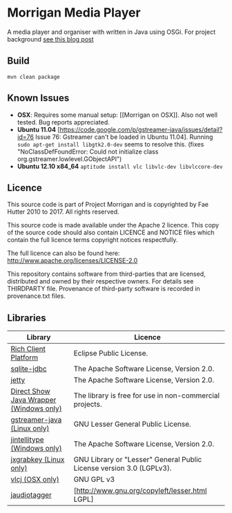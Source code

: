 Morrigan Media Player
=====================

A media player and organiser with written in Java using OSGi.  For project background [see this blog post](https://medium.com/@haku/9-years-of-hacking-still-searching-for-the-perfect-media-player-1e84046c7dad)

Build
-----

`mvn clean package`

Known Issues
------------

* **OSX**: Requires some manual setup: [[Morrigan on OSX]].  Also not well tested.  Bug reports appreciated.
* **Ubuntu 11.04**  [https://code.google.com/p/gstreamer-java/issues/detail?id=76 Issue 76: Gstreamer can't be loaded in Ubuntu 11.04].  Running `sudo apt-get install libgtk2.0-dev` seems to resolve this.  (fixes "NoClassDefFoundError: Could not initialize class org.gstreamer.lowlevel.GObjectAPI")
* **Ubuntu 12.10 x84_64** `aptitude install vlc libvlc-dev libvlccore-dev`

Licence
-------

This source code is part of Project Morrigan and is copyrighted by Fae Hutter 2010 to 2017.  All rights reserved.

This source code is made available under the Apache 2 licence.
This copy of the source code should also contain LICENCE and NOTICE files which contain the full licence terms copyright notices respectfully.

The full licence can also be found here:
http://www.apache.org/licenses/LICENSE-2.0

This repository contains software from third-parties that are licensed, distributed and owned by their respective owners.  For details see THIRDPARTY file.  Provenance of third-party software is recorded in provenance.txt files.

Libraries
---------

| Library                                                                              | Licence                                                              |
| -------                                                                              | -------                                                              |
| [Rich Client Platform](http://wiki.eclipse.org/index.php/Rich_Client_Platform)       | Eclipse Public License.                                              |
| [sqlite-jdbc](https://code.google.com/p/sqlite-jdbc)                                 | The Apache Software License, Version 2.0.                            |
| [jetty](http://jetty.codehaus.org/jetty/)                                            | The Apache Software License, Version 2.0.                            |
| [Direct Show Java Wrapper (Windows only)](http://www.humatic.de/htools/dsj.htm)      | The library is free for use in non-commercial projects.              |
| [gstreamer-java (Linux only)](http://code.google.com/p/gstreamer-java)               | GNU Lesser General Public License.                                   |
| [jintellitype (Windows only)](http://melloware.com/products/jintellitype/index.html) | The Apache Software License, Version 2.0.                            |
| [jxgrabkey (Linux only)](http://sourceforge.net/projects/jxgrabkey)                  | GNU Library or "Lesser" General Public License version 3.0 (LGPLv3). |
| [vlcj (OSX only)](http://code.google.com/p/vlcj/)                                    | GNU GPL v3                                                           |
| [ jaudiotagger](http://www.jthink.net/jaudiotagger/)                                 | [http://www.gnu.org/copyleft/lesser.html LGPL]                       |
